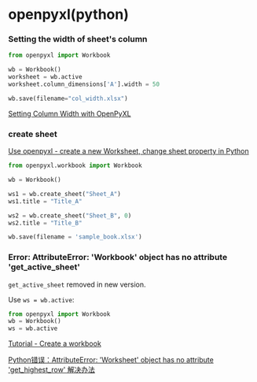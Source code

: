 # openpyxl(python)


### Setting the width of sheet's column

```python
from openpyxl import Workbook

wb = Workbook()
worksheet = wb.active
worksheet.column_dimensions['A'].width = 50

wb.save(filename="col_width.xlsx")
```

[Setting Column Width with OpenPyXL](https://joshuahunter.com/posts/setting-column-width-with-openpyxl/)

### create sheet

[Use openpyxl - create a new Worksheet, change sheet property in Python](https://www.soudegesu.com/en/post/python/sheet-excel-with-openpyxl/)

```python
from openpyxl.workbook import Workbook

wb = Workbook()

ws1 = wb.create_sheet("Sheet_A")
ws1.title = "Title_A"

ws2 = wb.create_sheet("Sheet_B", 0)
ws2.title = "Title_B"

wb.save(filename = 'sample_book.xlsx')
```

### Error: AttributeError: 'Workbook' object has no attribute 'get_active_sheet'

`get_active_sheet` removed in new version.

Use `ws = wb.active`:
```python
from openpyxl import Workbook
wb = Workbook()
ws = wb.active
```


[Tutorial - Create a workbook](https://openpyxl.readthedocs.io/en/stable/tutorial.html)

[Python错误：AttributeError: 'Worksheet' object has no attribute 'get_highest_row' 解决办法](https://blog.csdn.net/liuyukuan/article/details/84679683)